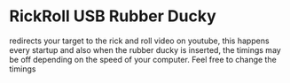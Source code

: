 # RickRoll USB Rubber Ducky
 redirects your target to the rick and roll video on youtube, this happens every startup and also when the rubber ducky is inserted,
 the timings may be off depending on the speed of your computer. Feel free to change the timings
